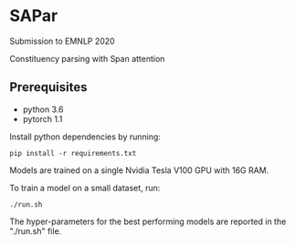 # SAPar

Submission to EMNLP 2020

Constituency parsing with Span attention

## Prerequisites
* python 3.6
* pytorch 1.1

Install python dependencies by running:

`
pip install -r requirements.txt
`

Models are trained on a single Nvidia Tesla V100 GPU with 16G RAM.


To train a model on a small dataset, run:

`
./run.sh
`


The hyper-parameters for the best performing models are reported in the "./run.sh" file.

